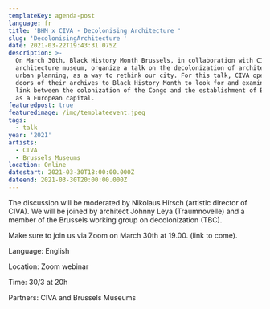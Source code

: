 ```yaml
---
templateKey: agenda-post
language: fr
title: 'BHM x CIVA - Decolonising Architecture '
slug: 'DecolonisingArchitecture '
date: 2021-03-22T19:43:31.075Z
description: >-
  On March 30th, Black History Month Brussels, in collaboration with CIVA, the
  architecture museum, organize a talk on the decolonization of architecture and
  urban planning, as a way to rethink our city. For this talk, CIVA opened the
  doors of their archives to Black History Month to look for and examine the
  link between the colonization of the Congo and the establishment of Brussels
  as a European capital.
featuredpost: true
featuredimage: /img/templateevent.jpeg
tags:
  - talk
year: '2021'
artists:
  - CIVA
  - Brussels Museums
location: Online
datestart: 2021-03-30T18:00:00.000Z
dateend: 2021-03-30T20:00:00.000Z
---
```

The discussion will be moderated by Nikolaus Hirsch (artistic director of CIVA). We will be joined by architect Johnny Leya (Traumnovelle) and a member of the Brussels working group on decolonization (TBC).

Make sure to join us via Zoom on March 30th at 19.00. (link to come).

Language: English

Location: Zoom webinar

Time: 30/3 at 20h

Partners: CIVA and Brussels Museums
